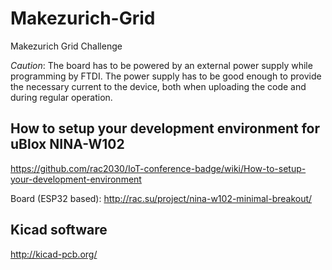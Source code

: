 # Makezurich-Grid
Makezurich Grid Challenge

*Caution*: The board has to be powered by an external power supply while programming by FTDI. The power supply has to be good enough to provide the necessary current to the device, both when uploading the code and during regular operation.

How to setup your development environment for uBlox NINA-W102
------------------------------------------
https://github.com/rac2030/IoT-conference-badge/wiki/How-to-setup-your-development-environment

Board (ESP32 based): http://rac.su/project/nina-w102-minimal-breakout/

Kicad software
--------------
http://kicad-pcb.org/

